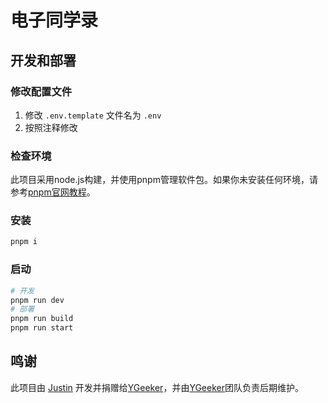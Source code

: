 # 电子同学录

## 开发和部署

### 修改配置文件

1. 修改 `.env.template` 文件名为 `.env`
2. 按照注释修改

### 检查环境

此项目采用node.js构建，并使用pnpm管理软件包。如果你未安装任何环境，请参考[pnpm官网教程](https://pnpm.io/zh/installation)。

### 安装

```sh
pnpm i
```

### 启动

```sh
# 开发
pnpm run dev
# 部署
pnpm run build
pnpm run start
```

## 鸣谢

此项目由 [Justin](https://github.com/jsun969) 开发并捐赠给[YGeeker](https://github.com/ygeeker)，并由[YGeeker](https://github.com/ygeeker)团队负责后期维护。